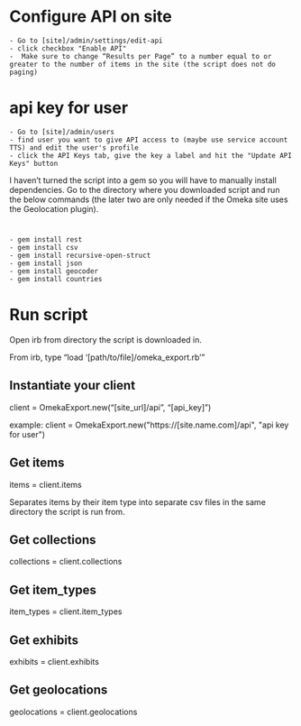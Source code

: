# Configure API on site 
 	- Go to [site]/admin/settings/edit-api
	- click checkbox "Enable API"
	-  Make sure to change “Results per Page” to a number equal to or greater to the number of items in the site (the script does not do paging)

# api key for user
	- Go to [site]/admin/users
	- find user you want to give API access to (maybe use service account TTS) and edit the user's profile
	- click the API Keys tab, give the key a label and hit the "Update API Keys" button

I haven’t turned the script into a gem so you will have to manually install dependencies. Go to the directory where you downloaded script and run the below commands (the later two are only needed if the Omeka site uses the Geolocation plugin).
# 
	- gem install rest
	- gem install csv
	- gem install recursive-open-struct
	- gem install json
	- gem install geocoder
	- gem install countries

# Run script

Open irb from directory the script is downloaded in.

From irb, type “load ‘[path/to/file]/omeka_export.rb’”

## Instantiate your client

client = OmekaExport.new(“[site_url]/api”, “[api_key]”) 

example: client = OmekaExport.new("https://[site.name.com]/api", "api key for user")

## Get items
items = client.items

Separates items by their item type into separate csv files in the same directory the script is run from.

## Get collections
collections = client.collections

## Get item_types
item_types = client.item_types

## Get exhibits
exhibits = client.exhibits

## Get geolocations
geolocations = client.geolocations

